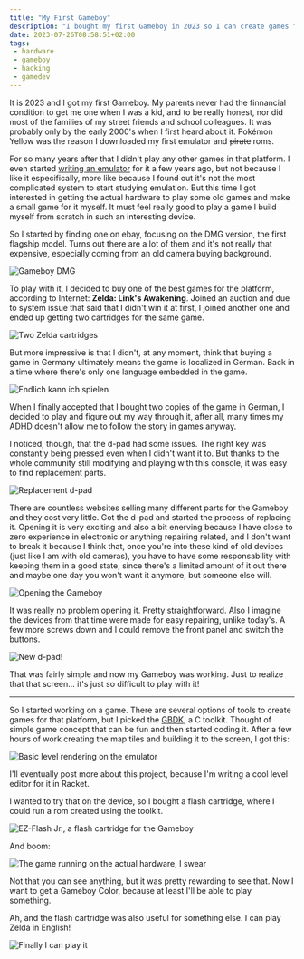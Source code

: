 ```yaml
---
title: "My First Gameboy"
description: "I bought my first Gameboy in 2023 so I can create games for the platform!"
date: 2023-07-26T08:58:51+02:00
tags:
 - hardware
 - gameboy
 - hacking
 - gamedev
---
```


It is 2023 and I got my first Gameboy. My parents never had the finnancial condition to get me one when I was a kid, and to be really honest, nor did most of the families of my street friends and school colleagues. It was probably only by the early 2000's when I first heard about it. Pokémon Yellow was the reason I downloaded my first emulator and <s>pirate</s> roms.

For so many years after that I didn't play any other games in that platform. I even started [writing an emulator](/post/gameboy-emulator1/) for it a few years ago, but not because I like it especifically, more like because I found out it's not the most complicated system to start studying emulation. But this time I got interested in getting the actual hardware to play some old games and make a small game for it myself. It must feel really good to play a game I build myself from scratch in such an interesting device.

So I started by finding one on ebay, focusing on the DMG version, the first flagship model. Turns out there are a lot of them and it's not really that expensive, especially coming from an old camera buying background.

![Gameboy DMG](images/gameboy.jpg)

To play with it, I decided to buy one of the best games for the platform, according to Internet: **Zelda: Link's Awakening**. Joined an auction and due to system issue that said that I didn't win it at first, I joined another one and ended up getting two cartridges for the same game.

![Two Zelda cartridges](images/double-zelda-cartridges.jpg)

But more impressive is that I didn't, at any moment, think that buying a game in Germany ultimately means the game is localized in German. Back in a time where there's only one language embedded in the game.

![Endlich kann ich spielen](images/zelda-in-german.jpg)

When I finally accepted that I bought two copies of the game in German, I decided to play and figure out my way through it, after all, many times my ADHD doesn't allow me to follow the story in games anyway.

I noticed, though, that the d-pad had some issues. The right key was constantly being pressed even when I didn't want it to. But thanks to the whole community still modifying and playing with this console, it was easy to find replacement parts.

![Replacement d-pad](images/replacement-parts.jpg)

There are countless websites selling many different parts for the Gameboy and they cost very little. Got the d-pad and started the process of replacing it. Opening it is very exciting and also a bit enerving because I have close to zero experience in electronic or anything repairing related, and I don't want to break it because I think that, once you're into these kind of old devices (just like I am with old cameras), you have to have some responsability with keeping them in a good state, since there's a limited amount of it out there and maybe one day you won't want it anymore, but someone else will.

![Opening the Gameboy](images/opening.jpg)

It was really no problem opening it. Pretty straightforward. Also I imagine the devices from that time were made for easy repairing, unlike today's. A few more screws down and I could remove the front panel and switch the buttons.

![New d-pad!](images/dpad.jpg)

That was fairly simple and now my Gameboy was working. Just to realize that that screen... it's just so difficult to play with it!

---

So I started working on a game. There are several options of tools to create games for that platform, but I picked the [GBDK](https://github.com/gbdk-2020/gbdk-2020), a C toolkit. Thought of simple game concept that can be fun and then started coding it. After a few hours of work creating the map tiles and building it to the screen, I got this:

![Basic level rendering on the emulator](images/bombinha.png)

I'll eventually post more about this project, because I'm writing a cool level editor for it in Racket.

I wanted to try that on the device, so I bought a flash cartridge, where I could run a rom created using the toolkit.

![EZ-Flash Jr., a flash cartridge for the Gameboy](images/flash-cartridge.jpg)

And boom:

![The game running on the actual hardware, I swear](images/bombinha-running-gameboy.jpg)

Not that you can see anything, but it was pretty rewarding to see that. Now I want to get a Gameboy Color, because at least I'll be able to play something.

Ah, and the flash cartridge was also useful for something else. I can play Zelda in English!

![Finally I can play it](images/zelda-in-english.jpg)
